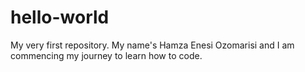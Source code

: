 # hello-world
My very first repository.
My name's Hamza Enesi Ozomarisi and I am commencing my journey to learn how to code. 
